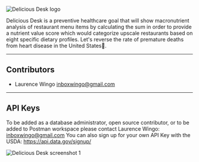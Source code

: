 ![Delicious Desk logo](http://deliciousdesk.com/img/logo.png)

Delicious Desk is a preventive healthcare goal that will show macronutrient analysis of restaurant menu items by calculating the sum in order to provide a nutrient value score which would categorize upscale restaurants based on eight specific dietary profiles.  Let's reverse the rate of premature deaths from heart disease in the United States🍔.

- - -
## Contributors
- Laurence Wingo <inboxwingo@gmail.com>
- - -
## API Keys
To be added as a database administrator, open source contributor, or to be added to Postman workspace please contact Laurence Wingo: <inboxwingo@gmail.com>
You can also sign up for your own API Key with the USDA: https://api.data.gov/signup/

![Delicious Desk screenshot 1](http://deliciousdesk.com/img/features/features_mockup_Sniff.png)
